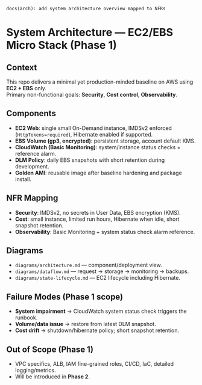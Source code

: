 `docs(arch): add system architecture overview mapped to NFRs`

# System Architecture — EC2/EBS Micro Stack (Phase 1)

## Context
This repo delivers a minimal yet production-minded baseline on AWS using **EC2 + EBS** only.  
Primary non-functional goals: **Security**, **Cost control**, **Observability**.

## Components
- **EC2 Web**: single small On-Demand instance, IMDSv2 enforced (`HttpTokens=required`), Hibernate enabled if supported.
- **EBS Volume (gp3, encrypted)**: persistent storage, account default KMS.
- **CloudWatch (Basic Monitoring)**: system/instance status checks + reference alarm.
- **DLM Policy**: daily EBS snapshots with short retention during development.
- **Golden AMI**: reusable image after baseline hardening and package install.

## NFR Mapping
- **Security**: IMDSv2, no secrets in User Data, EBS encryption (KMS).
- **Cost**: small instance, limited run hours, Hibernate when idle, short snapshot retention.
- **Observability**: Basic Monitoring + system status check alarm reference.

## Diagrams
- `diagrams/architecture.md` — component/deployment view.  
- `diagrams/dataflow.md` — request → storage → monitoring → backups.
- `diagrams/state-lifecycle.md` — EC2 lifecycle including Hibernate.

## Failure Modes (Phase 1 scope)
- **System impairment** → CloudWatch system status check triggers the runbook.
- **Volume/data issue** → restore from latest DLM snapshot.
- **Cost drift** → shutdown/hibernate policy; short snapshot retention.

## Out of Scope (Phase 1)
- VPC specifics, ALB, IAM fine-grained roles, CI/CD, IaC, detailed logging/metrics.
- Will be introduced in **Phase 2**.
